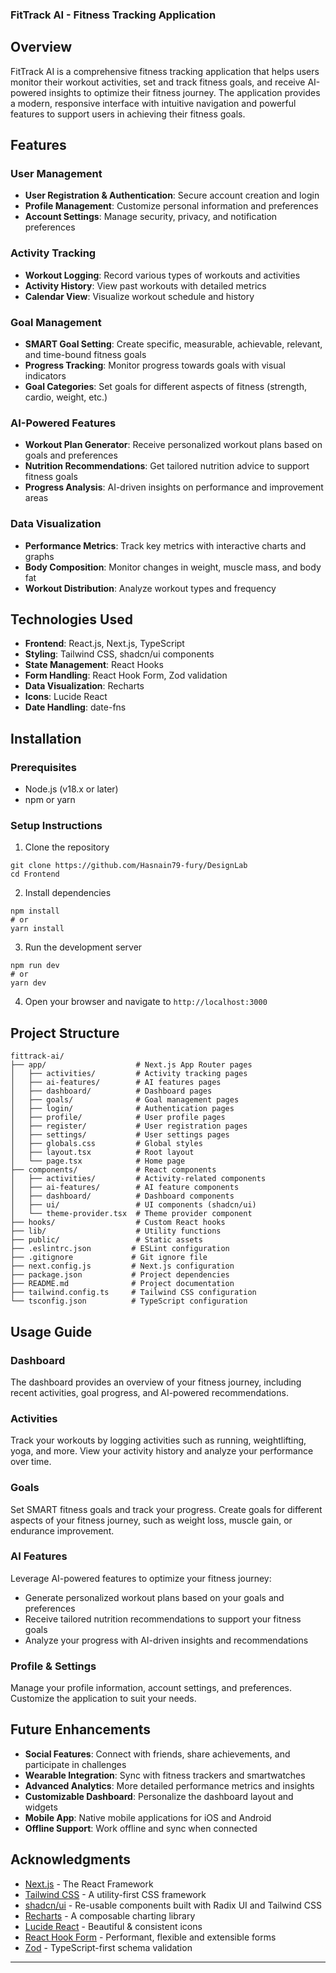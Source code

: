 ### FitTrack AI - Fitness Tracking Application





## Overview

FitTrack AI is a comprehensive fitness tracking application that helps users monitor their workout activities, set and track fitness goals, and receive AI-powered insights to optimize their fitness journey. The application provides a modern, responsive interface with intuitive navigation and powerful features to support users in achieving their fitness goals.

## Features

### User Management

- **User Registration & Authentication**: Secure account creation and login
- **Profile Management**: Customize personal information and preferences
- **Account Settings**: Manage security, privacy, and notification preferences


### Activity Tracking

- **Workout Logging**: Record various types of workouts and activities
- **Activity History**: View past workouts with detailed metrics
- **Calendar View**: Visualize workout schedule and history


### Goal Management

- **SMART Goal Setting**: Create specific, measurable, achievable, relevant, and time-bound fitness goals
- **Progress Tracking**: Monitor progress towards goals with visual indicators
- **Goal Categories**: Set goals for different aspects of fitness (strength, cardio, weight, etc.)


### AI-Powered Features

- **Workout Plan Generator**: Receive personalized workout plans based on goals and preferences
- **Nutrition Recommendations**: Get tailored nutrition advice to support fitness goals
- **Progress Analysis**: AI-driven insights on performance and improvement areas


### Data Visualization

- **Performance Metrics**: Track key metrics with interactive charts and graphs
- **Body Composition**: Monitor changes in weight, muscle mass, and body fat
- **Workout Distribution**: Analyze workout types and frequency


## Technologies Used

- **Frontend**: React.js, Next.js, TypeScript
- **Styling**: Tailwind CSS, shadcn/ui components
- **State Management**: React Hooks
- **Form Handling**: React Hook Form, Zod validation
- **Data Visualization**: Recharts
- **Icons**: Lucide React
- **Date Handling**: date-fns


## Installation

### Prerequisites

- Node.js (v18.x or later)
- npm or yarn


### Setup Instructions

1. Clone the repository


```shellscript
git clone https://github.com/Hasnain79-fury/DesignLab
cd Frontend
```

2. Install dependencies


```shellscript
npm install
# or
yarn install
```

3. Run the development server


```shellscript
npm run dev
# or
yarn dev
```

4. Open your browser and navigate to `http://localhost:3000`


## Project Structure

```plaintext
fittrack-ai/
├── app/                    # Next.js App Router pages
│   ├── activities/         # Activity tracking pages
│   ├── ai-features/        # AI features pages
│   ├── dashboard/          # Dashboard pages
│   ├── goals/              # Goal management pages
│   ├── login/              # Authentication pages
│   ├── profile/            # User profile pages
│   ├── register/           # User registration pages
│   ├── settings/           # User settings pages
│   ├── globals.css         # Global styles
│   ├── layout.tsx          # Root layout
│   └── page.tsx            # Home page
├── components/             # React components
│   ├── activities/         # Activity-related components
│   ├── ai-features/        # AI feature components
│   ├── dashboard/          # Dashboard components
│   ├── ui/                 # UI components (shadcn/ui)
│   └── theme-provider.tsx  # Theme provider component
├── hooks/                  # Custom React hooks
├── lib/                    # Utility functions
├── public/                 # Static assets
├── .eslintrc.json         # ESLint configuration
├── .gitignore             # Git ignore file
├── next.config.js         # Next.js configuration
├── package.json           # Project dependencies
├── README.md              # Project documentation
├── tailwind.config.ts     # Tailwind CSS configuration
└── tsconfig.json          # TypeScript configuration
```

## Usage Guide

### Dashboard

The dashboard provides an overview of your fitness journey, including recent activities, goal progress, and AI-powered recommendations.

### Activities

Track your workouts by logging activities such as running, weightlifting, yoga, and more. View your activity history and analyze your performance over time.

### Goals

Set SMART fitness goals and track your progress. Create goals for different aspects of your fitness journey, such as weight loss, muscle gain, or endurance improvement.

### AI Features

Leverage AI-powered features to optimize your fitness journey:

- Generate personalized workout plans based on your goals and preferences
- Receive tailored nutrition recommendations to support your fitness goals
- Analyze your progress with AI-driven insights and recommendations


### Profile & Settings

Manage your profile information, account settings, and preferences. Customize the application to suit your needs.




## Future Enhancements

- **Social Features**: Connect with friends, share achievements, and participate in challenges
- **Wearable Integration**: Sync with fitness trackers and smartwatches
- **Advanced Analytics**: More detailed performance metrics and insights
- **Customizable Dashboard**: Personalize the dashboard layout and widgets
- **Mobile App**: Native mobile applications for iOS and Android
- **Offline Support**: Work offline and sync when connected


## Acknowledgments

- [Next.js](https://nextjs.org/) - The React Framework
- [Tailwind CSS](https://tailwindcss.com/) - A utility-first CSS framework
- [shadcn/ui](https://ui.shadcn.com/) - Re-usable components built with Radix UI and Tailwind CSS
- [Recharts](https://recharts.org/) - A composable charting library
- [Lucide React](https://lucide.dev/) - Beautiful & consistent icons
- [React Hook Form](https://react-hook-form.com/) - Performant, flexible and extensible forms
- [Zod](https://zod.dev/) - TypeScript-first schema validation


---
